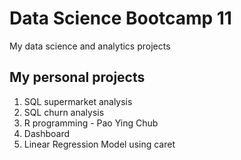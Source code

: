 # Data Science Bootcamp 11
My data science and analytics projects

## My personal projects

1. SQL supermarket analysis
2. SQL churn analysis
3. R programming - Pao Ying Chub
4. Dashboard
5. Linear Regression Model using caret
